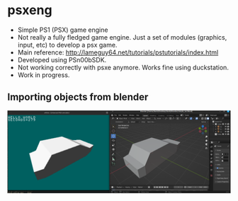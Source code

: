 # psxeng
- Simple PS1 (PSX) game engine
- Not really a fully fledged game engine. Just a set of modules (graphics, input, etc) to develop a psx game.
- Main reference: http://lameguy64.net/tutorials/pstutorials/index.html
- Developed using PSn00bSDK.
- Not working correctly with psxe anymore. Works fine using duckstation.
- Work in progress.

## Importing objects from blender

![alt text](/readme_images/blender_obj.png)